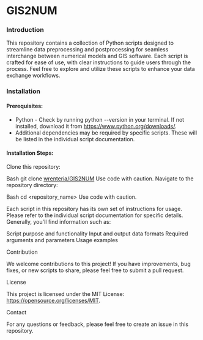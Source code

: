 # GIS2NUM
### Introduction

This repository contains a collection of Python scripts designed to streamline data preprocessing and postprocessing for seamless interchange between numerical models and GIS software. Each script is crafted for ease of use, with clear instructions to guide users through the process. Feel free to explore and utilize these scripts to enhance your data exchange workflows.

### Installation

#### Prerequisites:

- Python  - Check by running python --version in your terminal. If not installed, download it from https://www.python.org/downloads/.
- Additional dependencies may be required by specific scripts. These will be listed in the individual script documentation.

#### Installation Steps:

Clone this repository:

Bash
git clone [wrenteria/GIS2NUM](https://github.com/wrenteria/GIS2NUM/)
Use code with caution.
Navigate to the repository directory:

Bash
cd <repository_name>
Use code with caution.

Each script in this repository has its own set of instructions for usage. Please refer to the individual script documentation for specific details. Generally, you'll find information such as:

Script purpose and functionality
Input and output data formats
Required arguments and parameters
Usage examples

Contribution

We welcome contributions to this project! If you have improvements, bug fixes, or new scripts to share, please feel free to submit a pull request.

License

This project is licensed under the MIT License: https://opensource.org/licenses/MIT.

Contact

For any questions or feedback, please feel free to create an issue in this repository.
